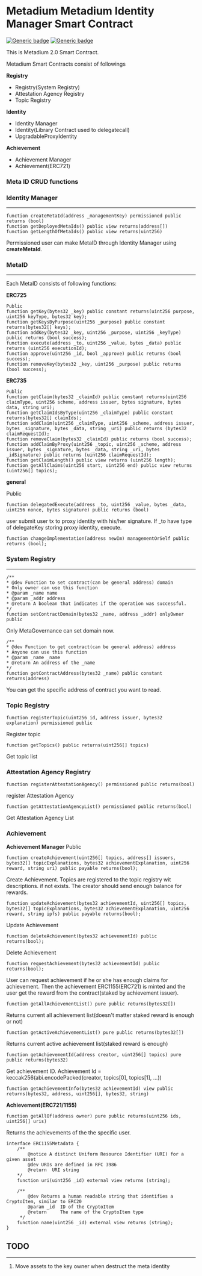 # Metadium Metadium Identity Manager Smart Contract
[![Generic badge](https://img.shields.io/badge/build-passing-green.svg)](https://shields.io/)    [![Generic badge](https://img.shields.io/badge/licence-MIT-blue.svg)](https://shields.io/)

This is Metadium 2.0 Smart Contract.

Metadium Smart Contracts consist of followings

**Registry**
* Registry(System Registry)
* Attestation Agency Registry
* Topic Registry
 
**Identity**  
* Identity Manager
* Identity(Library Contract used to delegatecall)
* UpgradableProxyIdentity

**Achievement**
* Achievement Manager
* Achievement(ERC721)


### Meta ID CRUD functions



### Identity Manager
------------------------------------------
```
function createMetaId(address _managementKey) permissioned public returns (bool)
function getDeployedMetaIds() public view returns(address[])
function getLengthOfMetaIds() public view returns(uint256)
```
Permissioned user can make MetaID through Identity Manager using **createMetaId**.


### MetaID
------------------------------------------
Each MetaID consists of following functions:

**ERC725**
```
Public
function getKey(bytes32 _key) public constant returns(uint256 purpose, uint256 keyType, bytes32 key);
function getKeysByPurpose(uint256 _purpose) public constant returns(bytes32[] keys);
function addKey(bytes32 _key, uint256 _purpose, uint256 _keyType) public returns (bool success);
function execute(address _to, uint256 _value, bytes _data) public returns (uint256 executionId);
function approve(uint256 _id, bool _approve) public returns (bool success);
function removeKey(bytes32 _key, uint256 _purpose) public returns (bool success);
```


**ERC735**
```
Public
function getClaim(bytes32 _claimId) public constant returns(uint256 claimType, uint256 scheme, address issuer, bytes signature, bytes data, string uri);
function getClaimIdsByType(uint256 _claimType) public constant returns(bytes32[] claimIds);
function addClaim(uint256 _claimType, uint256 _scheme, address issuer, bytes _signature, bytes _data, string _uri) public returns (bytes32 claimRequestId);
function removeClaim(bytes32 _claimId) public returns (bool success);
function addClaimByProxy(uint256 _topic, uint256 _scheme, address issuer, bytes _signature, bytes _data, string _uri, bytes _idSignature) public returns (uint256 claimRequestId);
function getClaimLength() public view returns (uint256 length);
function getAllClaims(uint256 start, uint256 end) public view returns (uint256[] topics);
```
**general**

Public
```
function delegatedExecute(address _to, uint256 _value, bytes _data, uint256 nonce, bytes signature) public returns (bool)
```
user submit user tx to proxy identity with his/her signature. If _to have type of delegateKey storing proxy identity, execute.


```
function changeImplementation(address newIm) managementOrSelf public returns (bool);
```

### System Registry
------------------------------------------
```
/**
* @dev Function to set contract(can be general address) domain
* Only owner can use this function
* @param _name name
* @param _addr address
* @return A boolean that indicates if the operation was successful.
*/
function setContractDomain(bytes32 _name, address _addr) onlyOwner public
```
Only MetaGovernance can set domain now.


```
/**
* @dev Function to get contract(can be general address) address
* Anyone can use this function
* @param _name _name
* @return An address of the _name
*/
function getContractAddress(bytes32 _name) public constant returns(address)
```
You can get the specific address of contract you want to read.

### Topic Registry
```
function registerTopic(uint256 id, address issuer, bytes32 explanation) permissioned public
```
Register topic
```
function getTopics() public returns(uint256[] topics)
```
Get topic list

### Attestation Agency Registry
```
function registerAttestationAgency() permissioned public returns(bool)
```
register Attestation Agency
```
function getAttestationAgencyList() permissioned public returns(bool)
```
Get Attestation Agency List

### Achievement
**Achievement Manager**
Public
```
function createAchievement(uint256[] topics, address[] issuers, bytes32[] topicExplanations, bytes32 achievementExplanation, uint256 reward, string uri) public payable returns(bool);
```
Create Achievement. Topics are registered to the topic registry wit descriptions. if not exists. The creator should send enough balance for rewards.
```
function updateAchievement(bytes32 achievementId, uint256[] topics, bytes32[] topicExplanations, bytes32 achievementExplanation, uint256 reward, string ipfs) public payable returns(bool);
```
Update Achievement
```
function deleteAchievement(bytes32 achievementId) public returns(bool);
```
Delete Achievement
```
function requestAchievement(bytes32 achievementId) public returns(bool);
```
User can request achievement if he or she has enough claims for achievement. Then the achievement ERC1155(ERC721) is minted and the user get the reward from the contract(staked by achievement issuer).

```
function getAllAchievementList() pure public returns(bytes32[])
```
Returns current all achievement list(doesn't matter staked reward is enough or not)

```
function getActiveAchievementList() pure public returns(bytes32[])
```
Returns current active achievement list(staked reward is enough)

```
function getAchievementId(address creator, uint256[] topics) pure public returns(bytes32)
```
Get achievement ID. Achievement Id = keccak256(abi.encodePacked(creator, topics[0], topics[1], ...))

```
function getAchievementInfo(bytes32 achievementId) view public returns(bytes32, address, uint256[], bytes32, string)
```
**Achievement(ERC721/1155)**

```
function getAllOf(address owner) pure public returns(uint256 ids, uint256[] uris)
```
Returns the achievements of the the specific user.

```
interface ERC1155Metadata {
    /**
        @notice A distinct Uniform Resource Identifier (URI) for a given asset
        @dev URIs are defined in RFC 3986
        @return  URI string
    */
    function uri(uint256 _id) external view returns (string);

    /**
        @dev Returns a human readable string that identifies a CryptoItem, similar to ERC20
        @param _id  ID of the CryptoItem
        @return     The name of the CryptoItem type
     */
    function name(uint256 _id) external view returns (string);
}
```
## TODO
--------------------
1. Move assets to the key owner when destruct the meta identity